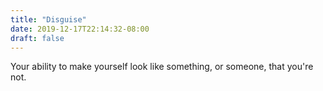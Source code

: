 ```yaml
---
title: "Disguise"
date: 2019-12-17T22:14:32-08:00
draft: false
---
```


Your ability to make yourself look like something, or someone, that you're not.